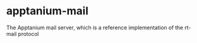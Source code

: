 apptanium-mail
==============

The Apptanium mail server, which is a reference implementation of the rt-mail protocol
